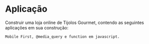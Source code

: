 # Aplicação

Construir uma loja online de Tijolos Gourmet, contendo as seguintes aplicações em sua construção:

```
Mobile First, @media_query e function em javascript.
```
